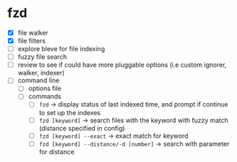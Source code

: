 # fzd

- [x] file walker
- [x] file filters
- [ ] explore bleve for file indexing
- [ ] fuzzy file search
- [ ] review to see if could have more pluggable options (i.e custom ignorer, walker, indexer)
- [ ] command line
    - [ ] options file
    - [ ] commands
        - [ ] `fzd` -> display status of last indexed time, and prompt if continue to set up the indexes
        - [ ] `fzd [keyword]` -> search files with the keyword with fuzzy match (distance specified in config)
        - [ ] `fzd [keyword] --exact` -> exact match for keyword
        - [ ] `fzd [keyword] --distance/-d [number]` -> search with parameter for distance